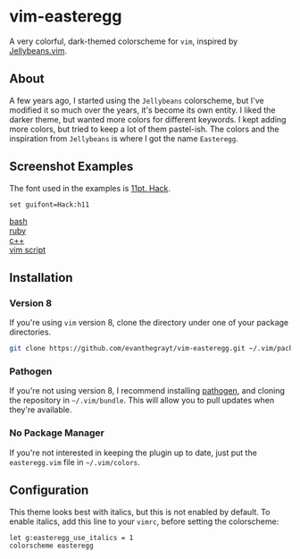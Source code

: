 # vim-easteregg
A very colorful, dark-themed colorscheme for `vim`, inspired by
[Jellybeans.vim](https://github.com/nanotech/jellybeans.vim/blob/master/colors/jellybeans.vim).

## About
A few years ago, I started using the `Jellybeans` colorscheme, but I've modified
it so much over the years, it's become its own entity. I liked the darker theme,
but wanted more colors for different keywords. I kept adding more colors, but
tried to keep a lot of them pastel-ish. The colors and the inspiration from
`Jellybeans` is where I got the name `Easteregg`.

## Screenshot Examples
The font used in the examples is [11pt. Hack](https://sourcefoundry.org/hack/).

```vim
set guifont=Hack:h11
```

[bash](resource/bash.jpg)\
[ruby](resource/ruby.jpg)\
[c++](resource/cpp.jpg)\
[vim script](resource/vimscript.jpg)

## Installation
### Version 8
If you're using `vim` version 8, clone the directory under one of your package
directories.

```bash
git clone https://github.com/evanthegrayt/vim-easteregg.git ~/.vim/pack/[PACKAGE_DIRECTORY]/start/easteregg
```

### Pathogen
If you're not using version 8, I recommend installing
[pathogen](https://github.com/tpope/vim-pathogen), and cloning the repository in
`~/.vim/bundle`. This will allow you to pull updates when they're available.

### No Package Manager
If you're not interested in keeping the plugin up to date, just put the
`easteregg.vim` file in `~/.vim/colors`.

## Configuration
This theme looks best with italics, but this is not enabled by default. To
enable italics, add this line to your `vimrc`, before setting the colorscheme:

```vim
let g:easteregg_use_italics = 1
colorscheme easteregg
```

